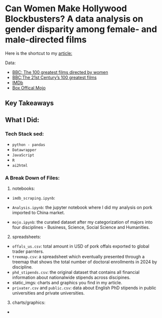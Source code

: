 # Can Women Make Hollywood Blockbusters? A data analysis on gender disparity among female- and male-directed films

Here is the shortcut to my [article:](https://yatingw24.github.io/directors)

Data:
- [BBC: The 100 greatest films directed by women](http://stats.customs.gov.cn/indexEn)
- [BBC:The 21st Century’s 100 greatest films](https://www.bbc.com/culture/article/20160819-the-21st-centurys-100-greatest-films) 
- [IMDb](https://www.imdb.com/)
- [Box Offical Mojo](https://www.boxofficemojo.com/)

## Key Takeaways 


## What I Did:
### Tech Stack sed:
 - `python - pandas`
 - `Datawrapper`
 - `JavaScript`
 - `R`
 - `ai2html`

### A Break Down of Files:
1. notebooks:

 - `imdb_scraping.ipynb`: 

 - `Analysis.ipynb`: the jupyter notebook where I did my analysis on pork imported to China market.

 - `mojo.ipynb`: the curated dataset after my categorization of majors into four disciplines - Business, Science, Social Science and Humanities. 

2. spreadsheets:
 - `offals_us.csv`: total amount in USD of pork offals exported to global trader parnters.
  - `treemap.csv`: a spreadsheet which eventually presented through a treemap that shows the total number of doctoral enrollments in 2024 by discipline. 
 - `phd_stipends.csv`: the original dataset that contains all financial information about nationalwide stipends across discipines. 
 - static_imgs: charts and graphics you find in my article.
  - `privater.csv` and `public.csv`: data about English PhD stipends in public universities and private universities. 

3. charts/graphics:
 - 


